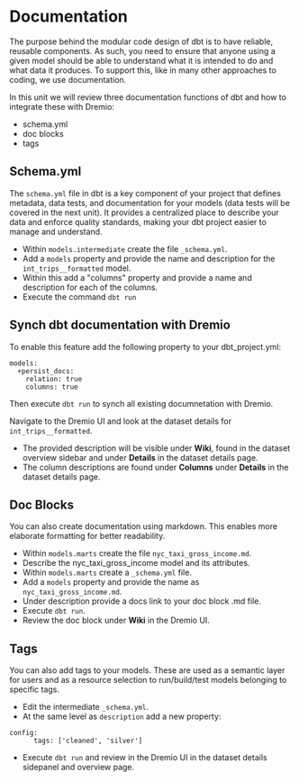 # Documentation

The purpose behind the modular code design of dbt is to have reliable, reusable components. As such, you need to ensure that anyone using a given model should be able to understand what it is intended to do and what data it produces. To support this, like in many other approaches to coding, we use documentation.

In this unit we will review three documentation functions of dbt and how to integrate these with Dremio:
 - schema.yml
 - doc blocks
 - tags

## Schema.yml

The `schema.yml` file in dbt is a key component of your project that defines metadata, data tests, and documentation for your models (data tests will be covered in the next unit). It provides a centralized place to describe your data and enforce quality standards, making your dbt project easier to manage and understand.

- Within `models.intermediate` create the file `_schema.yml`.
- Add a `models` property and provide the name and description for the `int_trips__formatted` model.
- Within this add a "columns" property and provide a name and description for each of the columns.
- Execute the command `dbt run`

## Synch dbt documentation with Dremio

To enable this feature add the following property to your dbt_project.yml:

```
models:
  +persist_docs:
    relation: true
    columns: true
```
Then execute `dbt run` to synch all existing documnetation with Dremio. 

Navigate to the Dremio UI and look at the dataset details for `int_trips__formatted`.
- The provided description will be visible under **Wiki**, found in the dataset overview sidebar and under **Details** in the dataset details page.
- The column descriptions are found under **Columns** under **Details** in the dataset details page. 

## Doc Blocks

You can also create documentation using markdown. This enables more elaborate formatting for better readability.

 - Within `models.marts` create the file `nyc_taxi_gross_income.md`.
 - Describe the nyc_taxi_gross_income model and its attributes.
 - Within `models.marts` create a `_schema.yml` file.
 - Add a `models` property and provide the name as `nyc_taxi_gross_income.md`.
 - Under description provide a docs link to your doc block .md file.
 - Execute `dbt run`.
 - Review the doc block under **Wiki** in the Dremio UI.

 ## Tags

You can also add tags to your models. These are used as a semantic layer for users and as a resource selection to run/build/test models belonging to specific tags.

- Edit the intermediate `_schema.yml`.
- At the same level as `description` add a new property:

```
config:
      tags: ['cleaned', 'silver']
```

- Execute `dbt run` and review in the Dremio UI in the dataset details sidepanel and overview page.
